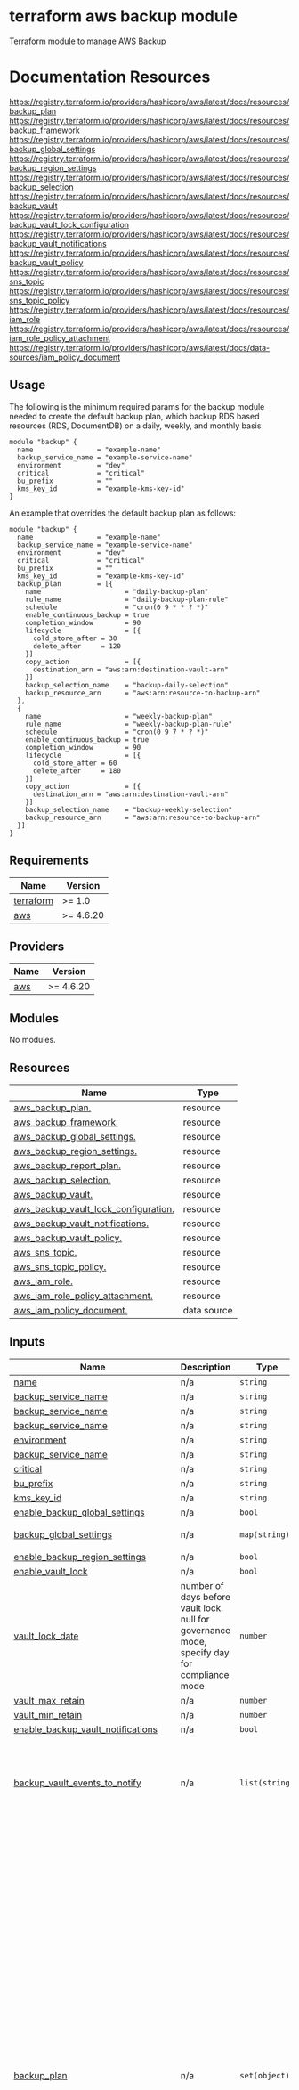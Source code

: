 # terraform aws backup module

Terraform module to manage AWS Backup

# Documentation Resources
https://registry.terraform.io/providers/hashicorp/aws/latest/docs/resources/backup_plan
https://registry.terraform.io/providers/hashicorp/aws/latest/docs/resources/backup_framework
https://registry.terraform.io/providers/hashicorp/aws/latest/docs/resources/backup_global_settings
https://registry.terraform.io/providers/hashicorp/aws/latest/docs/resources/backup_region_settings
https://registry.terraform.io/providers/hashicorp/aws/latest/docs/resources/backup_selection
https://registry.terraform.io/providers/hashicorp/aws/latest/docs/resources/backup_vault
https://registry.terraform.io/providers/hashicorp/aws/latest/docs/resources/backup_vault_lock_configuration
https://registry.terraform.io/providers/hashicorp/aws/latest/docs/resources/backup_vault_notifications
https://registry.terraform.io/providers/hashicorp/aws/latest/docs/resources/backup_vault_policy
https://registry.terraform.io/providers/hashicorp/aws/latest/docs/resources/sns_topic
https://registry.terraform.io/providers/hashicorp/aws/latest/docs/resources/sns_topic_policy
https://registry.terraform.io/providers/hashicorp/aws/latest/docs/resources/iam_role
https://registry.terraform.io/providers/hashicorp/aws/latest/docs/resources/iam_role_policy_attachment
https://registry.terraform.io/providers/hashicorp/aws/latest/docs/data-sources/iam_policy_document

## Usage

The following is the minimum required params for the backup module needed to create the default backup plan, which backup RDS based resources (RDS, DocumentDB) on a daily, weekly, and monthly basis

```hcl
module "backup" {
  name                = "example-name"
  backup_service_name = "example-service-name"
  environment         = "dev"
  critical            = "critical"
  bu_prefix           = ""
  kms_key_id          = "example-kms-key-id"
}
```
An example that overrides the default backup plan as follows:

```hcl
module "backup" {
  name                = "example-name"
  backup_service_name = "example-service-name"
  environment         = "dev"
  critical            = "critical"
  bu_prefix           = ""
  kms_key_id          = "example-kms-key-id"
  backup_plan         = [{
    name                     = "daily-backup-plan"
    rule_name                = "daily-backup-plan-rule"
    schedule                 = "cron(0 9 * * ? *)"
    enable_continuous_backup = true
    completion_window        = 90
    lifecycle                = [{
      cold_store_after = 30
      delete_after     = 120
    }]
    copy_action              = [{
      destination_arn = "aws:arn:destination-vault-arn"
    }]
    backup_selection_name    = "backup-daily-selection"
    backup_resource_arn      = "aws:arn:resource-to-backup-arn"
  },
  {
    name                     = "weekly-backup-plan"
    rule_name                = "weekly-backup-plan-rule"
    schedule                 = "cron(0 9 7 * ? *)"
    enable_continuous_backup = true
    completion_window        = 90
    lifecycle                = [{
      cold_store_after = 60
      delete_after     = 180
    }]
    copy_action              = [{
      destination_arn = "aws:arn:destination-vault-arn"
    }]
    backup_selection_name    = "backup-weekly-selection"
    backup_resource_arn      = "aws:arn:resource-to-backup-arn"
  }]
}
```

## Requirements

| Name | Version |
|------|---------|
| <a name="requirement_terraform"></a> [terraform](#requirement\_terraform) | >= 1.0 |
| <a name="requirement_aws"></a> [aws](#requirement\_aws) | >= 4.6.20 |

## Providers

| Name | Version |
|------|---------|
| <a name="provider_aws"></a> [aws](#provider\_aws) | >= 4.6.20 |

## Modules

No modules.

## Resources

| Name | Type |
|------|------|
| [aws_backup_plan.](https://registry.terraform.io/providers/hashicorp/aws/latest/docs/resources/backup_plan) | resource |
| [aws_backup_framework.](https://registry.terraform.io/providers/hashicorp/aws/latest/docs/resources/backup_framework) | resource |
| [aws_backup_global_settings.](https://registry.terraform.io/providers/hashicorp/aws/latest/docs/resources/backup_global_settings) | resource |
| [aws_backup_region_settings.](https://registry.terraform.io/providers/hashicorp/aws/latest/docs/resources/backup_region_settings) | resource |
| [aws_backup_report_plan.](https://registry.terraform.io/providers/hashicorp/aws/latest/docs/resources/backup_report_plan) | resource |
| [aws_backup_selection.](https://registry.terraform.io/providers/hashicorp/aws/latest/docs/resources/backup_selection) | resource |
| [aws_backup_vault.](https://registry.terraform.io/providers/hashicorp/aws/latest/docs/resources/backup_vault) | resource |
| [aws_backup_vault_lock_configuration.](https://registry.terraform.io/providers/hashicorp/aws/latest/docs/resources/backup_vault_lock_configuration) | resource |
| [aws_backup_vault_notifications.](https://registry.terraform.io/providers/hashicorp/aws/latest/docs/resources/backup_vault_notifications) | resource |
| [aws_backup_vault_policy.](https://registry.terraform.io/providers/hashicorp/aws/latest/docs/resources/backup_vault_policy) | resource |
| [aws_sns_topic.](https://registry.terraform.io/providers/hashicorp/aws/latest/docs/resources/sns_topic) | resource |
| [aws_sns_topic_policy.](https://registry.terraform.io/providers/hashicorp/aws/latest/docs/resources/sns_topic_policy) | resource |
| [aws_iam_role.](https://registry.terraform.io/providers/hashicorp/aws/latest/docs/resources/iam_role) | resource |
| [aws_iam_role_policy_attachment.](https://registry.terraform.io/providers/hashicorp/aws/latest/docs/resources/iam_role_policy_attachment) | resource |
| [aws_iam_policy_document.](https://registry.terraform.io/providers/hashicorp/aws/latest/docs/data-sources/iam_policy_document) | data source |


## Inputs
| Name | Description | Type | Default | Required |
|------|-------------|------|---------|:--------:|
| <a name="input_name"></a> [name](#input\_name) | n/a | `string` | `` | yes |
| <a name="input_backup_service_name"></a> [backup\_service\_name](#input\_backup\_service\_name) | n/a | `string` | `` | yes |
| <a name="input_backup_service_name"></a> [backup\_service\_name](#input\_backup\_service\_name) | n/a | `string` | `` | yes |
| <a name="input_backup_service_name"></a> [backup\_service\_name](#input\_backup\_service\_name) | n/a | `string` | `` | yes |
| <a name="input_environment"></a> [environment](#input\_environment) | n/a | `string` | `` | yes |
| <a name="input_backup_service_name"></a> [backup\_service\_name](#input\_backup\_service\_name) | n/a | `string` | `` | yes |
| <a name="input_critical"></a> [critical](#input\_critical) | n/a | `string` | `` | yes |
| <a name="input_bu_prefix"></a> [bu\_prefix](#input\_bu\_prefix) | n/a | `string` | `` | yes |
| <a name="input_kms_key_id"></a> [kms\_key\_id](#input\_kms\_key\_id) | n/a | `string` | `` | yes |
| <a name="input_enable_backup_global_settings"></a> [enable\_backup\_global\_settings](#input\_enable\_backup\_global\_settings) | n/a | `bool` | `false` | no |
| <a name="input_backup_global_settings"></a> [backup\_global\_settings](#input\_backup\_global\_settings) | n/a | `map(string)` | `{`<br>` "isCrossAccountBackupEnabled" = "true" `<br>`}` | no |
| <a name="input_enable_backup_region_settings"></a> [enable\_backup\_region\_settings](#input\_enable\_backup\_region\_settings) | n/a | `bool` | `true` | no |
| <a name="input_enable_vault_lock"></a> [enable\_vault\_lock](#input\_enable\_vault\_lock) | n/a | `bool` | `true` | no |
| <a name="input_vault_lock_date"></a> [vault\_lock\_date](#input\_vault\_lock\_date) | number of days before vault lock. null for governance mode, specify day for compliance mode | `number` | `3` | no |
| <a name="input_vault_max_retain"></a> [vault\_max\_retain](#input\_vault\_max\_retain) | n/a | `number` | `1200` | no |
| <a name="input_vault_min_retain"></a> [vault\_min\_retain](#input\_vault\_min\_retain) | n/a | `number` | `7` | no |
| <a name="input_enable_backup_vault_notifications"></a> [enable\_backup\_vault\_notifications](#input\_enable\_backup\_vault\_notifications) | n/a | `bool` | `true` | no |
| <a name="input_backup_vault_events_to_notify"></a> [backup\_vault\_events\_to\_notify](#input\_backup\_vault\_events\_to\_notify) | n/a | `list(string)` | `[`<br>` "BACKUP_JOB_STARTED",`<br>` "BACKUP_JOB_COMPLETED",`<br>` "COPY_JOB_STARTED",`<br>` "COPY_JOB_SUCCESSFUL",`<br>` "COPY_JOB_FAILED",`<br>` "RESTORE_JOB_STARTED",`<br>` "RESTORE_JOB_COMPLETED",`<br>` "RECOVERY_POINT_MODIFIED"`<br>` ]` | no |
| <a name="input_backup_plan"></a> [backup\_plan](#input\_backup\_plan) | n/a | `set(object)` | `[{`<br>`    name                  = "daily-backup-plan"`<br>`    rule_name             = "daily-backup-plan-rule"`<br>`    schedule              = "cron(0 6 * * ? *)"`<br>`    lifecycle             = [{`<br>`      delete_after = 7`<br>`    }]`<br>`    backup_selection_name = "daily-backup-selection"`<br>`    backup_condition      = [{`<br>`      string_equals = [{`<br>`        key   = "aws:ResourceTag/Component"`<br>`        value = "rds"`<br>`      }]`<br>`    }]`<br>`  },`<br>`  {`<br>`    name                  = "weekly-backup-plan"`<br>`    rule_name             = "weekly-backup-plan-rule"`<br>`    schedule              = "cron(0 6 7 * ? *)"`<br>`    lifecycle             = [{`<br>`      delete_after = 28`<br>`    }]`<br>`    backup_selection_name = "weekly-backup-selection"`<br>`    backup_condition      = [{`<br>`      string_equals = [{`<br>`        key   = "aws:ResourceTag/Component"`<br>`        value = "rds"`<br>`      }]`<br>`    }]`<br>`  },`<br>`  {`<br>`    name                  = "monthly-backup-plan"`<br>`    rule_name             = "monthly-backup-plan-rule"`<br>`    schedule              = "cron(0 6 30 * ? *)"`<br>`    lifecycle             = [{`<br>`      cold_store_after = 0`<br>`    }]`<br>`    copy_action           = [{`<br>` #TODO: Change to cross region vault arn`<br>`      destination_arn = ""`<br>`    }]`<br>`    backup_selection_name = "monthly-backup-selection"`<br>`    backup_condition      = [{`<br>`      string_equals = [{`<br>`        key   = "aws:ResourceTag/Component"`<br>`        value = "rds"`<br>`      }]`<br>`    }]`<br>`  }]` | no |
| <a name="input_enable_region_services"></a> [enable\_region\_services](#input\_enable\_region\_services) | n/a | `map(any)` | `{`<br>`      "Aurora"          = true`<br>`      "DocumentDB"      = true`<br>`      "DynamoDB"        = true`<br>`      "EBS"             = true<br      "EC2"             = true`<br>`      "EFS"             = true`<br>`      "FSx"             = true`<br>`      "Neptune"         = true`<br>`      "RDS"             = true`<br>`      "Storage Gateway" = true`<br>`      "VirtualMachine"  = true`<br>`  }` | no |
| <a name="input_enable_service_backup_management"></a> [enable\_service\_backup\_management](#input\_enable\_service\_backup\_management) | n/a | `map(any)` | `{`<br>`      "Aurora"     = true`<br>`      "DocumentDB" = true`<br>`      "DynamoDB"   = true`<br>`      "EFS"        = true`<br>`      "RDS"        = true`<br>`  }` | no |
| <a name="input_backup_policy_arn"></a> [backup\_policy\_arn](#input\_backup\_policy\_arn) | n/a | `string` | `arn:aws:iam::aws:policy/service-role/AWSBackupServiceRolePolicyForBackup` | no |
| <a name="input_enable_backup_framework"></a> [enable\_backup\_framework](#input\_enable\_backup\_framework) | n/a | `bool` | `false` | no |
| <a name="input_framework_control"></a> [framework\_control](#input\_framework\_control) | n/a | `set(object)` | `[{`<br>`    name        = "BACKUP_RECOVERY_POINT_MINIMUM_RETENTION_CHECK"`<br>`    input_param = [{`<br>`      name  = "requiredRetentionDays"`<br>`      value = "35"`<br>`    }]`<br>`  },`<br>`  {`<br>`    name        = "BACKUP_PLAN_MIN_FREQUENCY_AND_MIN_RETENTION_CHECK"`<br>`    input_param = [{`<br>`      name  = "requiredFrequencyUnit"`<br>`      value = "hours"`<br>`    },`<br>`    {`<br>`      name  = "requiredRetentionDays"`<br>`      value = "35"`<br>`    },`<br>`    {`<br>`      name  = "requiredFrequencyValue"`<br>`      value = "1"`<br>`    }]`<br>`  },`<br>`  {`<br>`    name = "BACKUP_RECOVERY_POINT_ENCRYPTED"`<br>`  },`<br>`  {`<br>`    name  = "BACKUP_RESOURCES_PROTECTED_BY_BACKUP_PLAN"`<br>`    scope = [{`<br>`      resource_types = [`<br>`        "RDS",`<br>`        ]`<br>`    }]`<br>`  },`<br>`  {`<br>`    name = "BACKUP_RECOVERY_POINT_MANUAL_DELETION_DISABLED"`<br>`  },`<br>`  {`<br>`    name        = "BACKUP_RESOURCES_PROTECTED_BY_BACKUP_VAULT_LOCK"`<br>`    input_param = [{`<br>`      name  = "maxRetentionDays"`<br>`      value = "100"`<br>`    },`<br>`    {`<br>`      name  = "minRetentionDays"`<br>`      value = "1"`<br>`    }]`<br>`    scope      = [{`<br>`      resource_types = [`<br>`        "RDS",`<br>`        ]`<br>`    }]`<br>`  },`<br>`  {`<br>`    name        = "BACKUP_LAST_RECOVERY_POINT_CREATED"`<br>`    input_param = [{`<br>`      name  = "recoveryPointAgeUnit"`<br>`      value = "days"`<br>`    },`<br>`    {`<br>`      name  = "recoveryPointAgeValue"`<br>`      value = "1"`<br>`    }]`<br>`    scope      = [{`<br>`      resource_types = [`<br>`        "RDS",`<br>`        ]`<br>`    }]`<br>`  }]` | no |
| <a name="input_enable_backup_report"></a> [enable\_backup\_report](#input\_enable\_backup\_report) | n/a | `bool` | `false` | no |
| <a name="input_backup_report_format"></a> [backup\_report\_format](#input\_backup\_report\_format) | n/a | `list(string)` | `[`<br>`    "CSV",`<br>`    "JSON"`<br>`  ]` | no |
| <a name="input_backup_report_s3_bucket"></a> [backup\_report\_s3\_bucket](#input\_backup\_report\_s3\_bucket) | n/a | `string` | `""` | no |
| <a name="input_backup_report_template"></a> [backup\_report\_template](#input\_backup\_report\_template) | n/a | `string` | `BACKUP_JOB_REPORT` | no |
#

<!-- BEGIN_TF_DOCS -->
## Requirements

| Name | Version |
|------|---------|
| <a name="requirement_terraform"></a> [terraform](#requirement\_terraform) | >= 1.4 |
| <a name="requirement_aws"></a> [aws](#requirement\_aws) | >= 4.62.0 |

## Providers

| Name | Version |
|------|---------|
| <a name="provider_aws"></a> [aws](#provider\_aws) | 5.7.0 |
| <a name="provider_aws.west"></a> [aws.west](#provider\_aws.west) | 5.7.0 |

## Modules

No modules.

## Resources

| Name | Type |
|------|------|
| [aws_backup_framework.backup_framework](https://registry.terraform.io/providers/hashicorp/aws/latest/docs/resources/backup_framework) | resource |
| [aws_backup_global_settings.backup_global_settings](https://registry.terraform.io/providers/hashicorp/aws/latest/docs/resources/backup_global_settings) | resource |
| [aws_backup_plan.backup_plan](https://registry.terraform.io/providers/hashicorp/aws/latest/docs/resources/backup_plan) | resource |
| [aws_backup_region_settings.backup_region_settings](https://registry.terraform.io/providers/hashicorp/aws/latest/docs/resources/backup_region_settings) | resource |
| [aws_backup_report_plan.backup_report](https://registry.terraform.io/providers/hashicorp/aws/latest/docs/resources/backup_report_plan) | resource |
| [aws_backup_selection.backup_selection](https://registry.terraform.io/providers/hashicorp/aws/latest/docs/resources/backup_selection) | resource |
| [aws_backup_vault.backup_cross_region_vault](https://registry.terraform.io/providers/hashicorp/aws/latest/docs/resources/backup_vault) | resource |
| [aws_backup_vault.backup_vault](https://registry.terraform.io/providers/hashicorp/aws/latest/docs/resources/backup_vault) | resource |
| [aws_backup_vault_lock_configuration.backup_cross_region_vault_config](https://registry.terraform.io/providers/hashicorp/aws/latest/docs/resources/backup_vault_lock_configuration) | resource |
| [aws_backup_vault_lock_configuration.backup_vault_config](https://registry.terraform.io/providers/hashicorp/aws/latest/docs/resources/backup_vault_lock_configuration) | resource |
| [aws_backup_vault_notifications.backup_vault_notifications](https://registry.terraform.io/providers/hashicorp/aws/latest/docs/resources/backup_vault_notifications) | resource |
| [aws_backup_vault_policy.backup_cross_region_vault_policy](https://registry.terraform.io/providers/hashicorp/aws/latest/docs/resources/backup_vault_policy) | resource |
| [aws_backup_vault_policy.backup_vault_policy](https://registry.terraform.io/providers/hashicorp/aws/latest/docs/resources/backup_vault_policy) | resource |
| [aws_iam_role.backup_role](https://registry.terraform.io/providers/hashicorp/aws/latest/docs/resources/iam_role) | resource |
| [aws_iam_role_policy_attachment.backup_policy_attachment](https://registry.terraform.io/providers/hashicorp/aws/latest/docs/resources/iam_role_policy_attachment) | resource |
| [aws_s3_bucket.backup_report_bucket](https://registry.terraform.io/providers/hashicorp/aws/latest/docs/resources/s3_bucket) | resource |
| [aws_sns_topic.backup_vault_sns](https://registry.terraform.io/providers/hashicorp/aws/latest/docs/resources/sns_topic) | resource |
| [aws_sns_topic_policy.backup_vault_sns_policy](https://registry.terraform.io/providers/hashicorp/aws/latest/docs/resources/sns_topic_policy) | resource |
| [aws_sns_topic_subscription.backup_vault_sns_subscription](https://registry.terraform.io/providers/hashicorp/aws/latest/docs/resources/sns_topic_subscription) | resource |
| [aws_iam_policy_document.backup_plan_assume_role](https://registry.terraform.io/providers/hashicorp/aws/latest/docs/data-sources/iam_policy_document) | data source |
| [aws_iam_policy_document.backup_vault_notification_policy](https://registry.terraform.io/providers/hashicorp/aws/latest/docs/data-sources/iam_policy_document) | data source |
| [aws_iam_policy_document.backup_vault_policy](https://registry.terraform.io/providers/hashicorp/aws/latest/docs/data-sources/iam_policy_document) | data source |
| [aws_kms_alias.backup_primary](https://registry.terraform.io/providers/hashicorp/aws/latest/docs/data-sources/kms_alias) | data source |
| [aws_kms_alias.backup_secondary](https://registry.terraform.io/providers/hashicorp/aws/latest/docs/data-sources/kms_alias) | data source |

## Inputs

| Name | Description | Type | Default | Required |
|------|-------------|------|---------|:--------:|
| <a name="input_backup_global_settings"></a> [backup\_global\_settings](#input\_backup\_global\_settings) | n/a | `map(string)` | <pre>{<br>  "isCrossAccountBackupEnabled": "true"<br>}</pre> | no |
| <a name="input_backup_plan"></a> [backup\_plan](#input\_backup\_plan) | n/a | <pre>list(object({<br>    name                     = string<br>    rule_name                = string<br>    schedule                 = optional(string)<br>    enable_continuous_backup = optional(bool)<br>    start_window             = optional(number)<br>    completion_window        = optional(number)<br>    recovery_point_tags      = optional(map(string))<br>    lifecycle                = optional(set(object({<br>      cold_store_after = optional(number)<br>      delete_after     = optional(number)<br>    })))<br>    copy_action              = optional(set(object({<br>      destination_arn = string<br>    })))<br>    backup_selection_name    = string<br>    backup_condition         = optional(set(object({<br>      string_equals     = optional(set(object({<br>        key   = string<br>        value = string<br>      })))<br>      string_like       = optional(set(object({<br>        key   = string<br>        value = string<br>      })))<br>      string_not_equals = optional(set(object({<br>        key   = string<br>        value = string<br>      })))<br>      string_not_like   = optional(set(object({<br>        key   = string<br>        value = string<br>      })))<br>    })))<br>    backup_resource_arn      = optional(list(string))<br>    not_backup_resource_arn  = optional(list(string))<br>    selection_tag            = optional(set(object({<br>      type  = string<br>      key   = string<br>      value = string<br>    })))<br>  }))</pre> | <pre>[<br>  {<br>    "backup_condition": [<br>      {<br>        "string_equals": [<br>          {<br>            "key": "aws:ResourceTag/Component",<br>            "value": "rds"<br>          }<br>        ]<br>      }<br>    ],<br>    "backup_resource_arn": [<br>      "*"<br>    ],<br>    "backup_selection_name": "daily-backup-selection",<br>    "lifecycle": [<br>      {<br>        "delete_after": 7<br>      }<br>    ],<br>    "name": "daily-backup-plan",<br>    "rule_name": "daily-backup-plan-rule",<br>    "schedule": "cron(0 6 * * ? *)"<br>  },<br>  {<br>    "backup_condition": [<br>      {<br>        "string_equals": [<br>          {<br>            "key": "aws:ResourceTag/Component",<br>            "value": "rds"<br>          }<br>        ]<br>      }<br>    ],<br>    "backup_resource_arn": [<br>      "*"<br>    ],<br>    "backup_selection_name": "weekly-backup-selection",<br>    "lifecycle": [<br>      {<br>        "delete_after": 28<br>      }<br>    ],<br>    "name": "weekly-backup-plan",<br>    "rule_name": "weekly-backup-plan-rule",<br>    "schedule": "cron(0 6 7 * ? *)"<br>  },<br>  {<br>    "backup_condition": [<br>      {<br>        "string_equals": [<br>          {<br>            "key": "aws:ResourceTag/Component",<br>            "value": "rds"<br>          }<br>        ]<br>      }<br>    ],<br>    "backup_resource_arn": [<br>      "*"<br>    ],<br>    "backup_selection_name": "monthly-backup-selection",<br>    "lifecycle": [<br>      {<br>        "cold_store_after": 0<br>      }<br>    ],<br>    "name": "monthly-backup-plan",<br>    "rule_name": "monthly-backup-plan-rule",<br>    "schedule": "cron(0 6 30 * ? *)"<br>  }<br>]</pre> | no |
| <a name="input_backup_policy_arn"></a> [backup\_policy\_arn](#input\_backup\_policy\_arn) | n/a | `string` | `"arn:aws:iam::aws:policy/service-role/AWSBackupServiceRolePolicyForBackup"` | no |
| <a name="input_backup_report_format"></a> [backup\_report\_format](#input\_backup\_report\_format) | n/a | `list(string)` | <pre>[<br>  "CSV",<br>  "JSON"<br>]</pre> | no |
| <a name="input_backup_report_s3_bucket"></a> [backup\_report\_s3\_bucket](#input\_backup\_report\_s3\_bucket) | n/a | `string` | `""` | no |
| <a name="input_backup_report_template"></a> [backup\_report\_template](#input\_backup\_report\_template) | n/a | `string` | `"BACKUP_JOB_REPORT"` | no |
| <a name="input_backup_service_name"></a> [backup\_service\_name](#input\_backup\_service\_name) | n/a | `string` | n/a | yes |
| <a name="input_backup_vault_events_to_notify"></a> [backup\_vault\_events\_to\_notify](#input\_backup\_vault\_events\_to\_notify) | n/a | `list(string)` | <pre>[<br>  "BACKUP_JOB_STARTED",<br>  "BACKUP_JOB_COMPLETED",<br>  "COPY_JOB_STARTED",<br>  "COPY_JOB_SUCCESSFUL",<br>  "COPY_JOB_FAILED",<br>  "RESTORE_JOB_STARTED",<br>  "RESTORE_JOB_COMPLETED",<br>  "RECOVERY_POINT_MODIFIED"<br>]</pre> | no |
| <a name="input_bu_prefix"></a> [bu\_prefix](#input\_bu\_prefix) | n/a | `string` | n/a | yes |
| <a name="input_critical"></a> [critical](#input\_critical) | n/a | `string` | n/a | yes |
| <a name="input_cross_region_kms_key_id"></a> [cross\_region\_kms\_key\_id](#input\_cross\_region\_kms\_key\_id) | n/a | `string` | `""` | no |
| <a name="input_cross_region_vault_lock_date"></a> [cross\_region\_vault\_lock\_date](#input\_cross\_region\_vault\_lock\_date) | number of days before lock date. null for governance mode, specify for compliance mode | `number` | `null` | no |
| <a name="input_cross_region_vault_max_retain"></a> [cross\_region\_vault\_max\_retain](#input\_cross\_region\_vault\_max\_retain) | n/a | `number` | `null` | no |
| <a name="input_cross_region_vault_min_retain"></a> [cross\_region\_vault\_min\_retain](#input\_cross\_region\_vault\_min\_retain) | n/a | `number` | `null` | no |
| <a name="input_enable_backup_framework"></a> [enable\_backup\_framework](#input\_enable\_backup\_framework) | n/a | `bool` | `false` | no |
| <a name="input_enable_backup_global_settings"></a> [enable\_backup\_global\_settings](#input\_enable\_backup\_global\_settings) | n/a | `bool` | `false` | no |
| <a name="input_enable_backup_region_settings"></a> [enable\_backup\_region\_settings](#input\_enable\_backup\_region\_settings) | n/a | `bool` | `false` | no |
| <a name="input_enable_backup_report"></a> [enable\_backup\_report](#input\_enable\_backup\_report) | n/a | `bool` | `false` | no |
| <a name="input_enable_backup_vault_notifications"></a> [enable\_backup\_vault\_notifications](#input\_enable\_backup\_vault\_notifications) | n/a | `bool` | `true` | no |
| <a name="input_enable_backup_vault_sns_subscription"></a> [enable\_backup\_vault\_sns\_subscription](#input\_enable\_backup\_vault\_sns\_subscription) | n/a | `bool` | `false` | no |
| <a name="input_enable_cross_region_vault"></a> [enable\_cross\_region\_vault](#input\_enable\_cross\_region\_vault) | n/a | `bool` | `true` | no |
| <a name="input_enable_cross_region_vault_lock"></a> [enable\_cross\_region\_vault\_lock](#input\_enable\_cross\_region\_vault\_lock) | n/a | `bool` | `true` | no |
| <a name="input_enable_region_services"></a> [enable\_region\_services](#input\_enable\_region\_services) | n/a | `map(any)` | <pre>{<br>  "Aurora": true,<br>  "DocumentDB": true,<br>  "DynamoDB": true,<br>  "EBS": true,<br>  "EC2": true,<br>  "EFS": true,<br>  "Neptune": true,<br>  "RDS": true,<br>  "Storage Gateway": true,<br>  "VirtualMachine": true<br>}</pre> | no |
| <a name="input_enable_service_backup_management"></a> [enable\_service\_backup\_management](#input\_enable\_service\_backup\_management) | n/a | `map(any)` | <pre>{<br>  "Aurora": true,<br>  "DocumentDB": true,<br>  "DynamoDB": true,<br>  "EFS": true,<br>  "RDS": true<br>}</pre> | no |
| <a name="input_enable_vault_lock"></a> [enable\_vault\_lock](#input\_enable\_vault\_lock) | n/a | `bool` | `true` | no |
| <a name="input_environment"></a> [environment](#input\_environment) | n/a | `string` | n/a | yes |
| <a name="input_framework_control"></a> [framework\_control](#input\_framework\_control) | n/a | <pre>list(object({<br>    name        = string<br>    input_param = optional(set(object({<br>      name  = string<br>      value = string<br>    })))<br>    scope       = optional(set(object({<br>      resource_types  = list(string)<br>    })))<br>  }))</pre> | <pre>[<br>  {<br>    "input_param": [<br>      {<br>        "name": "requiredRetentionDays",<br>        "value": "35"<br>      }<br>    ],<br>    "name": "BACKUP_RECOVERY_POINT_MINIMUM_RETENTION_CHECK"<br>  },<br>  {<br>    "input_param": [<br>      {<br>        "name": "requiredFrequencyUnit",<br>        "value": "hours"<br>      },<br>      {<br>        "name": "requiredRetentionDays",<br>        "value": "35"<br>      },<br>      {<br>        "name": "requiredFrequencyValue",<br>        "value": "1"<br>      }<br>    ],<br>    "name": "BACKUP_PLAN_MIN_FREQUENCY_AND_MIN_RETENTION_CHECK"<br>  },<br>  {<br>    "name": "BACKUP_RECOVERY_POINT_ENCRYPTED"<br>  },<br>  {<br>    "name": "BACKUP_RESOURCES_PROTECTED_BY_BACKUP_PLAN",<br>    "scope": [<br>      {<br>        "resource_types": [<br>          "RDS"<br>        ]<br>      }<br>    ]<br>  },<br>  {<br>    "name": "BACKUP_RECOVERY_POINT_MANUAL_DELETION_DISABLED"<br>  },<br>  {<br>    "input_param": [<br>      {<br>        "name": "maxRetentionDays",<br>        "value": "100"<br>      },<br>      {<br>        "name": "minRetentionDays",<br>        "value": "1"<br>      }<br>    ],<br>    "name": "BACKUP_RESOURCES_PROTECTED_BY_BACKUP_VAULT_LOCK",<br>    "scope": [<br>      {<br>        "resource_types": [<br>          "RDS"<br>        ]<br>      }<br>    ]<br>  },<br>  {<br>    "input_param": [<br>      {<br>        "name": "recoveryPointAgeUnit",<br>        "value": "days"<br>      },<br>      {<br>        "name": "recoveryPointAgeValue",<br>        "value": "1"<br>      }<br>    ],<br>    "name": "BACKUP_LAST_RECOVERY_POINT_CREATED",<br>    "scope": [<br>      {<br>        "resource_types": [<br>          "RDS"<br>        ]<br>      }<br>    ]<br>  }<br>]</pre> | no |
| <a name="input_kms_key_id"></a> [kms\_key\_id](#input\_kms\_key\_id) | n/a | `string` | n/a | yes |
| <a name="input_name"></a> [name](#input\_name) | n/a | `string` | n/a | yes |
| <a name="input_sns_subscription_confirm_timeout"></a> [sns\_subscription\_confirm\_timeout](#input\_sns\_subscription\_confirm\_timeout) | n/a | `number` | `1` | no |
| <a name="input_sns_subscription_delivery_policy"></a> [sns\_subscription\_delivery\_policy](#input\_sns\_subscription\_delivery\_policy) | n/a | `string` | `""` | no |
| <a name="input_sns_subscription_endpoint"></a> [sns\_subscription\_endpoint](#input\_sns\_subscription\_endpoint) | n/a | `string` | `null` | no |
| <a name="input_sns_subscription_endpoint_auto_confirm"></a> [sns\_subscription\_endpoint\_auto\_confirm](#input\_sns\_subscription\_endpoint\_auto\_confirm) | n/a | `bool` | `false` | no |
| <a name="input_sns_subscription_filter_policy"></a> [sns\_subscription\_filter\_policy](#input\_sns\_subscription\_filter\_policy) | n/a | `string` | `""` | no |
| <a name="input_sns_subscription_filter_policy_scope"></a> [sns\_subscription\_filter\_policy\_scope](#input\_sns\_subscription\_filter\_policy\_scope) | n/a | `string` | `""` | no |
| <a name="input_sns_subscription_protocol"></a> [sns\_subscription\_protocol](#input\_sns\_subscription\_protocol) | n/a | `string` | `null` | no |
| <a name="input_sns_subscription_raw_message_delivery"></a> [sns\_subscription\_raw\_message\_delivery](#input\_sns\_subscription\_raw\_message\_delivery) | n/a | `bool` | `false` | no |
| <a name="input_sns_subscription_redrive_policy"></a> [sns\_subscription\_redrive\_policy](#input\_sns\_subscription\_redrive\_policy) | n/a | `string` | `""` | no |
| <a name="input_sns_subscription_role_arn"></a> [sns\_subscription\_role\_arn](#input\_sns\_subscription\_role\_arn) | n/a | `string` | `null` | no |
| <a name="input_vault_lock_date"></a> [vault\_lock\_date](#input\_vault\_lock\_date) | number of days before lock date. null for governance mode, specify for compliance mode | `number` | `3` | no |
| <a name="input_vault_max_retain"></a> [vault\_max\_retain](#input\_vault\_max\_retain) | n/a | `number` | `1200` | no |
| <a name="input_vault_min_retain"></a> [vault\_min\_retain](#input\_vault\_min\_retain) | n/a | `number` | `7` | no |

## Outputs

| Name | Description |
|------|-------------|
| <a name="output_backup_framework_arn"></a> [backup\_framework\_arn](#output\_backup\_framework\_arn) | n/a |
| <a name="output_backup_plan_arns"></a> [backup\_plan\_arns](#output\_backup\_plan\_arns) | n/a |
| <a name="output_backup_report_plan_arn"></a> [backup\_report\_plan\_arn](#output\_backup\_report\_plan\_arn) | n/a |
| <a name="output_backup_sns_arn"></a> [backup\_sns\_arn](#output\_backup\_sns\_arn) | n/a |
| <a name="output_backup_vault_arn"></a> [backup\_vault\_arn](#output\_backup\_vault\_arn) | n/a |
<!-- END_TF_DOCS -->
